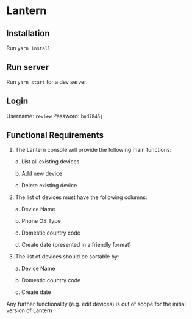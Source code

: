 # Lantern

## Installation

Run `yarn install`

## Run server

Run `yarn start` for a dev server.

## Login

Username: `review`
Password: `hnd7846j`

## Functional Requirements

1. The Lantern console will provide the following main functions:

    a. List all existing devices

    b. Add new device

    c. Delete existing device

2. The list of devices must have the following columns:

    a. Device Name

    b. Phone OS Type

    c. Domestic country code

    d. Create date (presented in a friendly format)

2. The list of devices should be sortable by:

    a. Device Name

    b. Domestic country code

    c. Create date

Any further functionality (e.g. edit devices) is out of scope for the initial version of Lantern

